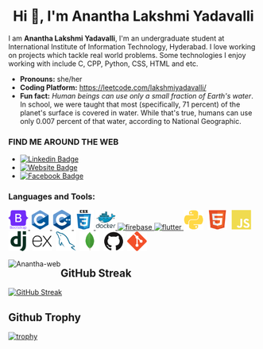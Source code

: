 <h1 align="center">Hi 👋, I'm Anantha Lakshmi Yadavalli</h1>

  I am **Anantha Lakshmi Yadavalli**, I'm an undergraduate student at International Institute of Information Technology, Hyderabad. I love working on projects which tackle real world problems. Some technologies I enjoy working with include C, CPP, Python, CSS, HTML and etc.
  
*  **Pronouns:** she/her
*  **Coding Platform:** https://leetcode.com/lakshmiyadavalli/
*  **Fun fact:**  *Human beings can use only a small fraction of Earth's water*. In school, we were taught that most (specifically, 71 percent) of the planet's surface is covered in water. While that's true, humans can use only 0.007 percent of that water, according to National Geographic.

### FIND ME AROUND THE WEB
* [![Linkedin Badge](https://img.shields.io/badge/-LinkedIn-0e76a8?style=flat-square&logo=Linkedin&logoColor=white)](https://www.linkedin.com/in/anantha-lakshmi-yadavalli-5aa7a2212/)
* [![Website Badge](https://img.shields.io/badge/Website-3b5998?style=flat-square&logo=google-chrome&logoColor=white)](https://leetcode.com/lakshmiyadavalli/)
* [![Facebook Badge](https://img.shields.io/badge/-Facebook-0088cc?style=flat-square&logo=Facebook&logoColor=white)](https://www.facebook.com/ananthalakshmi.yadavalli)


<h3 align="left">Languages and Tools:</h3>
<p align="left">   <a href="https://getbootstrap.com" target="_blank" rel="noreferrer"> <img src="https://raw.githubusercontent.com/devicons/devicon/master/icons/bootstrap/bootstrap-plain-wordmark.svg" alt="bootstrap" width="40" height="40"/> </a> <a href="https://www.cprogramming.com/" target="_blank" rel="noreferrer"> <img src="https://raw.githubusercontent.com/devicons/devicon/master/icons/c/c-original.svg" alt="c" width="40" height="40"/> </a>  <a href="https://www.w3schools.com/cpp/" target="_blank" rel="noreferrer"> <img src="https://raw.githubusercontent.com/devicons/devicon/master/icons/cplusplus/cplusplus-original.svg" alt="cplusplus" width="40" height="40"/> </a> <a href="https://www.w3schools.com/css/" target="_blank" rel="noreferrer"> <img src="https://raw.githubusercontent.com/devicons/devicon/master/icons/css3/css3-original-wordmark.svg" alt="css3" width="40" height="40"/> </a>  <a href="https://www.docker.com/" target="_blank" rel="noreferrer"> <img src="https://raw.githubusercontent.com/devicons/devicon/master/icons/docker/docker-original-wordmark.svg" alt="docker" width="40" height="40"/> </a>  <a href="https://firebase.google.com/" target="_blank" rel="noreferrer"> <img src="https://www.vectorlogo.zone/logos/firebase/firebase-icon.svg" alt="firebase" width="40" height="40"/> </a> <a href="https://flutter.dev" target="_blank" rel="noreferrer"> <img src="https://www.vectorlogo.zone/logos/flutterio/flutterio-icon.svg" alt="flutter" width="40" height="40"/> </a>  <img src="https://github.com/devicons/devicon/blob/master/icons/python/python-plain.svg" title="Boot" alt="Boot" width="40" height="40"/>&nbsp; <img src="https://github.com/devicons/devicon/blob/master/icons/html5/html5-original.svg" title="Boot" alt="Boot" width="40" height="40"/>&nbsp;
  <img src="https://github.com/devicons/devicon/blob/master/icons/javascript/javascript-plain.svg" title="Boot" alt="Boot" width="40" height="40"/>&nbsp;
  <img src="https://github.com/devicons/devicon/blob/master/icons/django/django-plain.svg" title="Boot" alt="Boot" width="40" height="40"/>&nbsp;
  <img src="https://github.com/devicons/devicon/blob/master/icons/express/express-original.svg" title="Boot" alt="Boot" width="40" height="40"/>&nbsp;
  <img src="https://github.com/devicons/devicon/blob/master/icons/mysql/mysql-plain.svg" title="Boot" alt="Boot" width="40" height="40"/>&nbsp;
  <img src="https://github.com/devicons/devicon/blob/master/icons/mongodb/mongodb-original.svg" title="Boot" alt="Boot" width="40" height="40"/>&nbsp; 
  <img src="https://github.com/devicons/devicon/blob/master/icons/github/github-original.svg" title="Boot" alt="Boot" width="40" height="40"/>&nbsp;
  <img src="https://github.com/devicons/devicon/blob/master/icons/git/git-original.svg" title="Boot" alt="Boot" width="40" height="40"/>&nbsp;</p>
<p><img align="left" src="https://github-readme-stats.vercel.app/api/top-langs?username=Anantha-web&show_icons=true&locale=en&layout=compact" alt="Anantha-web" /></p>

## GitHub Streak
[![GitHub Streak](https://github-readme-streak-stats.herokuapp.com?user=Anantha-web&theme=radical&border_radius=5.5)](https://github.com/Anantha-web)


## Github Trophy 
[![trophy](https://github-profile-trophy.vercel.app/?username=Anantha-web&theme=onedark)](https://github.com/Anantha-web)

